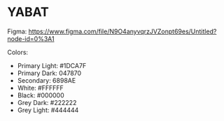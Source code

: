 # YABAT

Figma: https://www.figma.com/file/N9O4anyvqrzJVZonpt69es/Untitled?node-id=0%3A1

Colors:
- Primary Light: #1DCA7F
- Primary Dark: 047870
- Secondary: 6898AE
- White: #FFFFFF
- Black: #000000
- Grey Dark: #222222
- Grey Light: #444444
